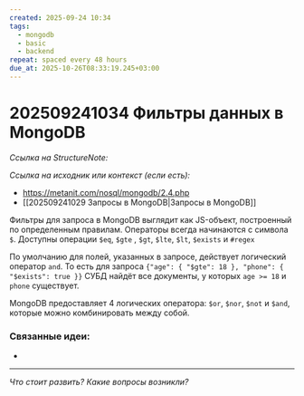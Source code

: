 ```yaml
---
created: 2025-09-24 10:34
tags:
  - mongodb
  - basic
  - backend
repeat: spaced every 48 hours
due_at: 2025-10-26T08:33:19.245+03:00
---
```

# 202509241034 Фильтры данных в MongoDB

*Ссылка на StructureNote:* 

*Ссылка на исходник или контекст (если есть):*
- https://metanit.com/nosql/mongodb/2.4.php
- [[202509241029 Запросы в MongoDB|Запросы в MongoDB]]

Фильтры для запроса в MongoDB выглядит как JS-объект, построенный по определенным правилам. Операторы всегда начинаются с символа `$`. Доступны операции `$eq`, `$gte` , `$gt`, `$lte`, `$lt`, `$exists` и `#regex`

По умолчанию для полей, указанных в запросе, действует логический оператор `and`. То есть для запроса `{"age": { "$gte": 18 }, "phone": { "$exists": true }}` СУБД найдёт все документы, у которых `age >= 18` и `phone` существует.

MongoDB предоставляет 4 логических оператора: `$or`, `$nor`, `$not` и `$and`, которые можно комбинировать между собой.

### Связанные идеи:

* 

---

*Что стоит развить? Какие вопросы возникли?*
